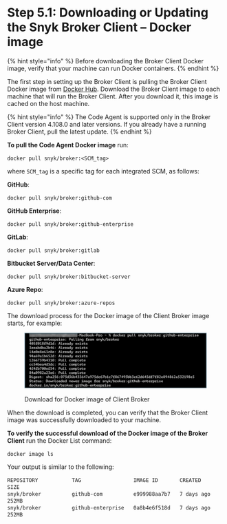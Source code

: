 # Step 5.1: Downloading or Updating the Snyk Broker Client – Docker image

{% hint style="info" %}
Before downloading the Broker Client Docker image, verify that your machine can run Docker containers.
{% endhint %}

The first step in setting up the Broker Client is pulling the Broker Client Docker image from [Docker Hub](https://hub.docker.com/r/snyk/broker). Download the Broker Client image to each machine that will run the Broker Client. After you download it, this image is cached on the host machine.

{% hint style="info" %}
The Code Agent is supported only in the Broker Client version 4.108.0 and later versions. If you already have a running Broker Client, pull the latest update.
{% endhint %}

**To pull the Code Agent Docker image** run:

```
docker pull snyk/broker:<SCM_tag>
```

where `SCM_tag` is a specific tag for each integrated SCM, as follows:

**GitHub**:

```
docker pull snyk/broker:github-com
```

**GitHub Enterprise**:

```
docker pull snyk/broker:github-enterprise
```

**GitLab**:

```
docker pull snyk/broker:gitlab
```

**Bitbucket Server/Data Center**:

```
docker pull snyk/broker:bitbucket-server
```

**Azure Repo**:

```
docker pull snyk/broker:azure-repos
```

The download process for the Docker image of the Client Broker image starts, for example:

<figure><img src="../../../../../.gitbook/assets/Client Broker - Pull image - example.png" alt="Download for Docker image of Client Broker"><figcaption><p>Download for Docker image of Client Broker</p></figcaption></figure>

When the download is completed, you can verify that the Broker Client image was successfully downloaded to your machine.

**To verify the successful download of the Docker image of the Broker Client** run the Docker List command:

```
docker image ls
```

Your output is similar to the following:

```
REPOSITORY           TAG                 IMAGE ID       CREATED       SIZE
snyk/broker          github-com          e999988aa7b7   7 days ago    252MB
snyk/broker          github-enterprise   0a8b4e6f518d   7 days ago   252MB
```
